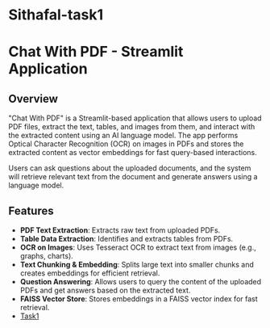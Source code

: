 # Sithafal-task1
# Chat With PDF - Streamlit Application

## Overview

"Chat With PDF" is a Streamlit-based application that allows users to upload PDF files, extract the text, tables, and images from them, and interact with the extracted content using an AI language model. The app performs Optical Character Recognition (OCR) on images in PDFs and stores the extracted content as vector embeddings for fast query-based interactions.

Users can ask questions about the uploaded documents, and the system will retrieve relevant text from the document and generate answers using a language model.

## Features

- **PDF Text Extraction**: Extracts raw text from uploaded PDFs.
- **Table Data Extraction**: Identifies and extracts tables from PDFs.
- **OCR on Images**: Uses Tesseract OCR to extract text from images (e.g., graphs, charts).
- **Text Chunking & Embedding**: Splits large text into smaller chunks and creates embeddings for efficient retrieval.
- **Question Answering**: Allows users to query the content of the uploaded PDFs and get answers based on the extracted text.
- **FAISS Vector Store**: Stores embeddings in a FAISS vector index for fast retrieval.
- [Task1](https://i.postimg.cc/zGB9JgFw/task1.jpg)


